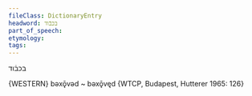 ```yaml
---
fileClass: DictionaryEntry
headword: בכבֿוד
part_of_speech: 
etymology: 
tags: 
---
```

בכבֿוד

{WESTERN}
bəxǭvəd ~ bəxǭvęd {WTCP, Budapest, Hutterer 1965: 126}
